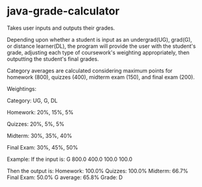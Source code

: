 # java-grade-calculator
Takes user inputs and outputs their grades.

Depending upon whether a student is input as an undergrad(UG), grad(G), or distance learner(DL), the program will provide the user with the student's grade, adjusting each type of coursework's weighting appropriately, then outputting the student's final grades.

Category averages are calculated considering maximum points for homework (800), quizzes (400), midterm exam (150), and final exam (200).

Weightings:

Category: UG, G, DL

Homework: 20%,	15%,	5%

Quizzes: 20%,	5%,	5%

Midterm: 30%,	35%,	40%

Final Exam:	30%,	45%,	50%


Example:
If the input is:
G   800.0   400.0   100.0   100.0

Then the output is:
Homework: 100.0%
Quizzes: 100.0%
Midterm: 66.7%
Final Exam: 50.0%
G average: 65.8%
Grade: D